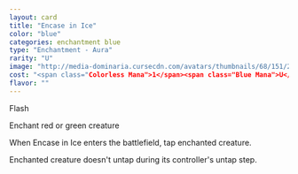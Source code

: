 ```yaml
---
layout: card
title: "Encase in Ice"
color: "blue"
categories: enchantment blue
type: "Enchantment - Aura"
rarity: "U"
image: "http://media-dominaria.cursecdn.com/avatars/thumbnails/68/151/200/283/635614919405321511.png"
cost: "<span class="Colorless Mana">1</span><span class="Blue Mana">U</span>"
flavor: ""
---
```


Flash

Enchant red or green creature

When Encase in Ice enters the battlefield, tap enchanted creature.

Enchanted creature doesn't untap during its controller's untap step.

